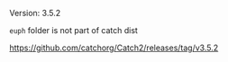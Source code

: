 Version: 3.5.2

`euph` folder is not part of catch dist

https://github.com/catchorg/Catch2/releases/tag/v3.5.2
